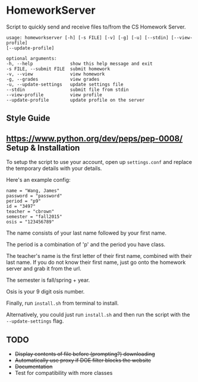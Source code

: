 HomeworkServer
==============

Script to quickly send and receive files to/from the CS Homework Server.

```
usage: homeworkserver [-h] [-s FILE] [-v] [-g] [-u] [--stdin] [--view-profile]
[--update-profile]

optional arguments:
-h, --help              show this help message and exit
-s FILE, --submit FILE  submit homework
-v, --view              view homework
-g, --grades            view grades
-u, --update-settings   update settings file
--stdin                 submit file from stdin
--view-profile          view profile
--update-profile        update profile on the server
```

Style Guide
-----------

https://www.python.org/dev/peps/pep-0008/
Setup & Installation
------------

To setup the script to use your account, open up `settings.conf` and replace the temporary details with your details.

Here's an example config:

```
name = "Wang, James"
password = "password"
period = "p9"
id = "3497"
teacher = "cbrown"
semester = "fall2015"
osis = "123456789"
```

The name consists of your last name followed by your first name.

The period is a combination of 'p' and the period you have class.

The teacher's name is the first letter of their first name, combined with their last name.
If you do not know their first name, just go onto the homework server and grab it from the url.

The semester is fall/spring + year.

Osis is your 9 digit osis number.

Finally, run `install.sh` from terminal to install.

Alternatively, you could just run `install.sh` and then run the script with the `--update-settings` flag.

TODO
----

- ~~Display contents of file before (prompting?) downloading~~
- ~~Automatically use proxy if DOE filter blocks the website~~
- ~~Documentation~~
- Test for compatibility with more classes
